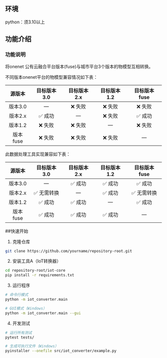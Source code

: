 ## 环境

python：须3.10以上

## 功能介绍

### 功能说明
将onenet 公有云融合平台版本(fuse)与城市平台3个版本的物模型互相转换。

不同版本onenet平台的物模型兼容情况如下表：

|  源版本  | 目标版本3.0 | 目标版本2.x | 目标版本1.2 | 目标版本fuse |
| :------: | :---------: | :---------: | :---------: | :----------: |
| 版本3.0  |      —      |   ❌ 失败    |   ❌ 失败    |    ❌ 失败    |
| 版本2.x  |   ✅ 成功    |      —      |   ❌ 失败    |    ✅ 成功    |
| 版本1.2  |   ❌ 失败    |   ❌ 失败    |      —      |    ❌ 失败    |
| 版本fuse |   ❌ 失败    |   ❌ 失败    |   ❌ 失败    |      —       |

此数据处理工具实现兼容如下表：

|  源版本  | 目标版本3.0 | 目标版本2.x | 目标版本1.2 | 目标版本fuse |
| :------: | :---------: | :---------: | :---------: | :----------: |
| 版本3.0  |      —      |   ✅ 成功    |   ✅ 成功    |    ✅ 成功    |
| 版本2.x  | ✅ 无需转换  |      —      |   ✅ 成功    |  ✅ 无需转换  |
| 版本1.2  |   ✅ 成功    |   ✅ 成功    |      —      |    ✅ 成功    |
| 版本fuse |   ✅ 成功    |   ✅ 成功    |   ✅ 成功    |      —       |

##快速开始

1. 克隆仓库
```bash
git clone https://github.com/yourname/repository-root.git
```

2. 安装工具A（IoT转换器）
```bash
cd repository-root/iot-core
pip install -r requirements.txt
```

3. 运行程序
```bash
# 命令行模式
python -m iot_converter.main

# GUI模式（Windows）
python -m iot_converter.main --gui
```

4. 开发测试
```bash
# 运行所有测试
pytest tests/

# 生成可执行文件（Windows）
pyinstaller --onefile src/iot_converter/example.py
```





